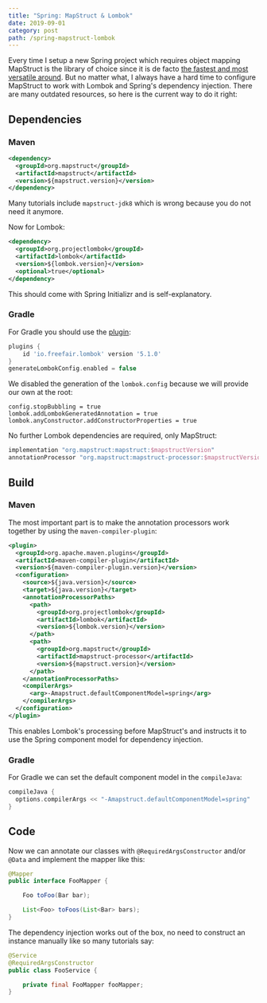 ```yaml
---
title: "Spring: MapStruct & Lombok"
date: 2019-09-01
category: post
path: /spring-mapstruct-lombok
---
```


Every time I setup a new Spring project which requires object mapping MapStruct is the library of choice since it is de facto [the fastest and most versatile around](https://www.baeldung.com/java-performance-mapping-frameworks). But no matter what, I always have a hard time to configure MapStruct to work with Lombok and Spring's dependency injection. There are many outdated resources, so here is the current way to do it right:

## Dependencies

### Maven

```xml
<dependency>
  <groupId>org.mapstruct</groupId>
  <artifactId>mapstruct</artifactId>
  <version>${mapstruct.version}</version>
</dependency>
```

Many tutorials include `mapstruct-jdk8` which is wrong because you do not need it anymore.

Now for Lombok:

```xml
<dependency>
  <groupId>org.projectlombok</groupId>
  <artifactId>lombok</artifactId>
  <version>${lombok.version}</version>
  <optional>true</optional>
</dependency>
```

This should come with Spring Initializr and is self-explanatory.

### Gradle

For Gradle you should use the [plugin](https://plugins.gradle.org/plugin/io.freefair.lombok):

```groovy
plugins {
    id 'io.freefair.lombok' version '5.1.0'
}
generateLombokConfig.enabled = false
```

We disabled the generation of the `lombok.config` because we will provide our own at the root:

```properties
config.stopBubbling = true
lombok.addLombokGeneratedAnnotation = true
lombok.anyConstructor.addConstructorProperties = true
```

No further Lombok dependencies are required, only MapStruct:

```groovy
implementation "org.mapstruct:mapstruct:$mapstructVersion"
annotationProcessor "org.mapstruct:mapstruct-processor:$mapstructVersion"
```

## Build

### Maven

The most important part is to make the annotation processors work together by using the `maven-compiler-plugin`:

```xml
<plugin>
  <groupId>org.apache.maven.plugins</groupId>
  <artifactId>maven-compiler-plugin</artifactId>
  <version>${maven-compiler-plugin.version}</version>
  <configuration>
    <source>${java.version}</source>
    <target>${java.version}</target>
    <annotationProcessorPaths>
      <path>
        <groupId>org.projectlombok</groupId>
        <artifactId>lombok</artifactId>
        <version>${lombok.version}</version>
      </path>
      <path>
        <groupId>org.mapstruct</groupId>
        <artifactId>mapstruct-processor</artifactId>
        <version>${mapstruct.version}</version>
      </path>
    </annotationProcessorPaths>
    <compilerArgs>
      <arg>-Amapstruct.defaultComponentModel=spring</arg>
    </compilerArgs>
  </configuration>
</plugin>
```

This enables Lombok's processing before MapStruct's and instructs it to use the Spring component model for dependency injection.

### Gradle

For Gradle we can set the default component model in the `compileJava`:

```groovy
compileJava {
  options.compilerArgs << "-Amapstruct.defaultComponentModel=spring"
}
```

## Code

Now we can annotate our classes with `@RequiredArgsConstructor` and/or `@Data` and implement the mapper like this:

```java
@Mapper
public interface FooMapper {

    Foo toFoo(Bar bar);

    List<Foo> toFoos(List<Bar> bars);
}

```

The dependency injection works out of the box, no need to construct an instance manually like so many tutorials say:

```java
@Service
@RequiredArgsConstructor
public class FooService {

    private final FooMapper fooMapper;
}
```
